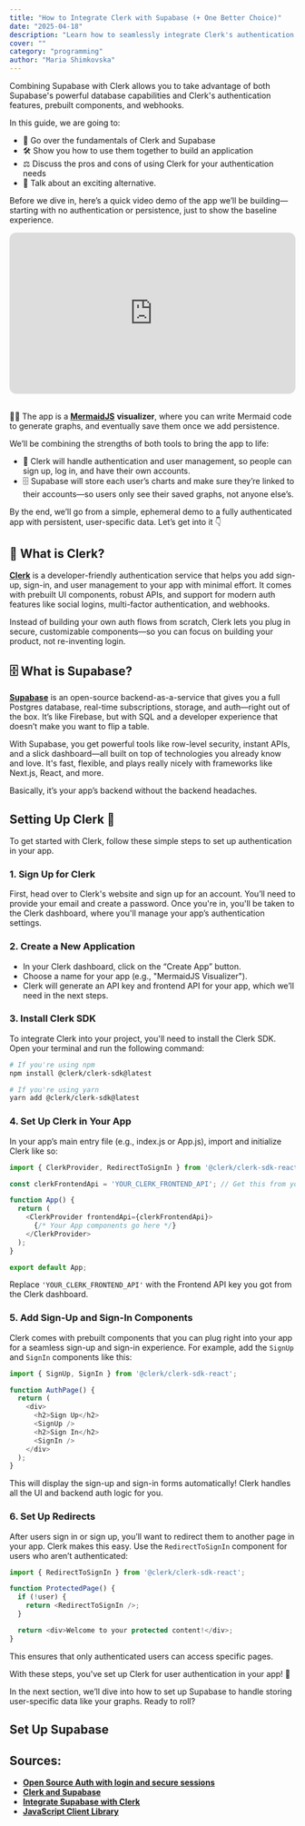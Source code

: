 ```yaml
---
title: "How to Integrate Clerk with Supabase (+ One Better Choice)"
date: "2025-04-18"
description: "Learn how to seamlessly integrate Clerk's authentication with Supabase's database services to enhance user management and security in your applications."
cover: ""
category: "programming"
author: "Maria Shimkovska"
---
```


Combining Supabase with Clerk allows you to take advantage of both Supabase's powerful database capabilities and Clerk's authentication features, prebuilt components, and webhooks. 

In this guide, we are going to: 
* 📘 Go over the fundamentals of Clerk and Supabase
* 🛠 Show you how to use them together to build an application
* ⚖️ Discuss the pros and cons of using Clerk for your authentication needs
* 🤗 Talk about an exciting alternative. 

Before we dive in, here’s a quick video demo of the app we’ll be building—starting with no authentication or persistence, just to show the baseline experience.

<div style="position: relative; padding-bottom: 56.25%; height: 0;"><iframe id="js_video_iframe" src="https://jumpshare.com/embed/YOpxWr5WU4Hc9T2JEAXY" frameborder="0" webkitallowfullscreen mozallowfullscreen allowfullscreen style="position: absolute; top: 0; left: 0; width: 100%; height: 100%; border-radius: 12px;"></iframe></div>

<br />

🧜‍♀️ The app is a [**MermaidJS**](https://github.com/mermaid-js/mermaid) **visualizer**, where you can write Mermaid code to generate graphs, and eventually save them once we add persistence.

We’ll be combining the strengths of both tools to bring the app to life:
* 🔐 Clerk will handle authentication and user management, so people can sign up, log in, and have their own accounts.
* 🗄️ Supabase will store each user’s charts and make sure they’re linked to their accounts—so users only see their saved graphs, not anyone else’s.

By the end, we’ll go from a simple, ephemeral demo to a fully authenticated app with persistent, user-specific data. Let’s get into it 👇

## 🧩 What is Clerk? 

[**Clerk**](https://clerk.com/) is a developer-friendly authentication service that helps you add sign-up, sign-in, and user management to your app with minimal effort. It comes with prebuilt UI components, robust APIs, and support for modern auth features like social logins, multi-factor authentication, and webhooks.

Instead of building your own auth flows from scratch, Clerk lets you plug in secure, customizable components—so you can focus on building your product, not re-inventing login.

## 🗄️ What is Supabase? 

[**Supabase**](https://supabase.com/) is an open-source backend-as-a-service that gives you a full Postgres database, real-time subscriptions, storage, and auth—right out of the box. It’s like Firebase, but with SQL and a developer experience that doesn’t make you want to flip a table. 

With Supabase, you get powerful tools like row-level security, instant APIs, and a slick dashboard—all built on top of technologies you already know and love. It's fast, flexible, and plays really nicely with frameworks like Next.js, React, and more.

Basically, it’s your app’s backend without the backend headaches.

## Setting Up Clerk 🔐
To get started with Clerk, follow these simple steps to set up authentication in your app.

### 1. Sign Up for Clerk 
First, head over to Clerk's website and sign up for an account. You’ll need to provide your email and create a password. Once you're in, you'll be taken to the Clerk dashboard, where you'll manage your app’s authentication settings.

### 2. Create a New Application
* In your Clerk dashboard, click on the “Create App” button.
* Choose a name for your app (e.g., "MermaidJS Visualizer").
* Clerk will generate an API key and frontend API for your app, which we’ll need in the next steps.

### 3. Install Clerk SDK 
To integrate Clerk into your project, you'll need to install the Clerk SDK. Open your terminal and run the following command:

```bash 
# If you're using npm 
npm install @clerk/clerk-sdk@latest

# If you're using yarn 
yarn add @clerk/clerk-sdk@latest
```

### 4. Set Up Clerk in Your App
In your app’s main entry file (e.g., index.js or App.js), import and initialize Clerk like so:

```javascript
import { ClerkProvider, RedirectToSignIn } from '@clerk/clerk-sdk-react';

const clerkFrontendApi = 'YOUR_CLERK_FRONTEND_API'; // Get this from your Clerk dashboard

function App() {
  return (
    <ClerkProvider frontendApi={clerkFrontendApi}>
      {/* Your App components go here */}
    </ClerkProvider>
  );
}

export default App;
```

Replace `'YOUR_CLERK_FRONTEND_API'` with the Frontend API key you got from the Clerk dashboard.

### 5. Add Sign-Up and Sign-In Components
Clerk comes with prebuilt components that you can plug right into your app for a seamless sign-up and sign-in experience. For example, add the `SignUp` and `SignIn` components like this:

```javascript
import { SignUp, SignIn } from '@clerk/clerk-sdk-react';

function AuthPage() {
  return (
    <div>
      <h2>Sign Up</h2>
      <SignUp />
      <h2>Sign In</h2>
      <SignIn />
    </div>
  );
}
```

This will display the sign-up and sign-in forms automatically! Clerk handles all the UI and backend auth logic for you.

### 6. Set Up Redirects
After users sign in or sign up, you’ll want to redirect them to another page in your app. Clerk makes this easy. Use the `RedirectToSignIn` component for users who aren’t authenticated:

```javascript
import { RedirectToSignIn } from '@clerk/clerk-sdk-react';

function ProtectedPage() {
  if (!user) {
    return <RedirectToSignIn />;
  }

  return <div>Welcome to your protected content!</div>;
}
```

This ensures that only authenticated users can access specific pages.

With these steps, you've set up Clerk for user authentication in your app! 🎉

In the next section, we’ll dive into how to set up Supabase to handle storing user-specific data like your graphs. Ready to roll?

## Set Up Supabase 

## Sources: 
* [**Open Source Auth with login and secure sessions**](https://supabase.com/partners/integrations/supertokens)
* [**Clerk and Supabase**](https://supabase.com/partners/integrations/clerk)
* [**Integrate Supabase with Clerk**](https://clerk.com/docs/integrations/databases/supabase)
* [**JavaScript Client Library**](https://supabase.com/docs/reference/javascript/introduction)
